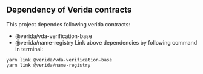 ## Dependency of Verida contracts
This project dependes following verida contracts:
- @verida/vda-verification-base
- @verida/name-registry
Link above dependencies by following command in terminal:
```
yarn link @verida/vda-verification-base
yarn link @verida/name-registry
```
